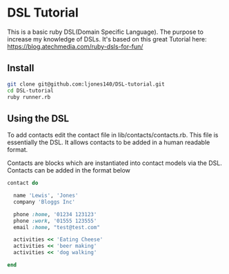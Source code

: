 # DSL Tutorial

This is a basic ruby DSL(Domain Specific Language). The purpose to increase my
knowledge of DSLs. It's based on this great Tutorial here:
https://blog.atechmedia.com/ruby-dsls-for-fun/

## Install
```sh
git clone git@github.com:ljones140/DSL-tutorial.git
cd DSL-tutorial
ruby runner.rb
```

## Using the DSL
To add contacts edit the contact file in lib/contacts/contacts.rb.
This file is essentially the DSL. It allows contacts to be added in a human
readable format.

Contacts are blocks which are instantiated into contact models via the DSL.
Contacts can be added in the format below
```ruby
contact do

  name 'Lewis', 'Jones'
  company 'Bloggs Inc'

  phone :home, '01234 123123'
  phone :work, '01555 123555'
  email :home, "test@test.com"

  activities << 'Eating Cheese'
  activities << 'beer making'
  activities << 'dog walking'

end
```
